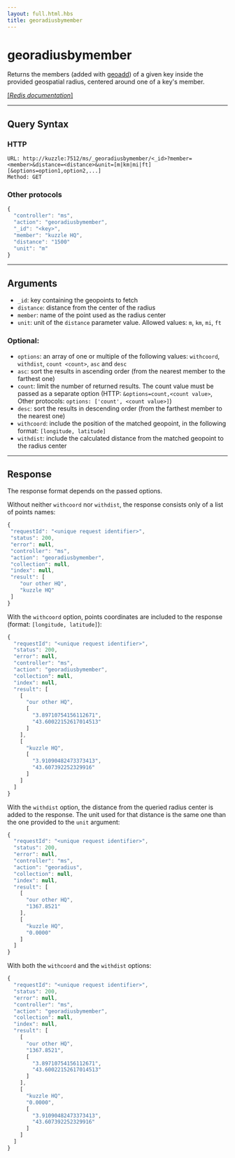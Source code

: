 ```yaml
---
layout: full.html.hbs
title: georadiusbymember
---
```


# georadiusbymember

<SinceBadge version="1.0.0" />

Returns the members (added with [geoadd](/api/1/controller-memory-storage/geoadd/)) of a given key inside the provided geospatial radius, centered around one of a key's member.

[[_Redis documentation_]](https://redis.io/commands/georadiusbymember)

---

## Query Syntax

### HTTP

```http
URL: http://kuzzle:7512/ms/_georadiusbymember/<_id>?member=<member>&distance=<distance>&unit=[m|km|mi|ft][&options=option1,option2,...]
Method: GET
```

### Other protocols

```js
{
  "controller": "ms",
  "action": "georadiusbymember",
  "_id": "<key>",
  "member": "kuzzle HQ",
  "distance": "1500"
  "unit": "m"
}
```

---

## Arguments

- `_id`: key containing the geopoints to fetch
- `distance`: distance from the center of the radius
- `member`: name of the point used as the radius center
- `unit`: unit of the `distance` parameter value. Allowed values: `m`, `km`, `mi`, `ft`

### Optional:

- `options`: an array of one or multiple of the following values: `withcoord`, `withdist`, `count <count>`, `asc` and `desc`
- `asc`: sort the results in ascending order (from the nearest member to the farthest one)
- `count`: limit the number of returned results. The count value must be passed as a separate option (HTTP: `&options=count,<count value>`, Other protocols: `options: ['count', <count value>]`)
- `desc`: sort the results in descending order (from the farthest member to the nearest one)
- `withcoord`: include the position of the matched geopoint, in the following format: `[longitude, latitude]`
- `withdist`: include the calculated distance from the matched geopoint to the radius center

---

## Response

The response format depends on the passed options.

Without neither `withcoord` nor `withdist`, the response consists only of a list of points names:

```javascript
{
 "requestId": "<unique request identifier>",
 "status": 200,
 "error": null,
 "controller": "ms",
 "action": "georadiusbymember",
 "collection": null,
 "index": null,
 "result": [
    "our other HQ",
    "kuzzle HQ"
 ]
}
```

With the `withcoord` option, points coordinates are included to the response (format: `[longitude, latitude]`):

```js
{
  "requestId": "<unique request identifier>",
  "status": 200,
  "error": null,
  "controller": "ms",
  "action": "georadiusbymember",
  "collection": null,
  "index": null,
  "result": [
    [
      "our other HQ",
      [
        "3.89710754156112671",
        "43.60022152617014513"
      ]
    ],
    [
      "kuzzle HQ",
      [
        "3.91090482473373413",
        "43.607392252329916"
      ]
    ]
  ]
}
```

With the `withdist` option, the distance from the queried radius center is added to the response. The unit used for that distance is the same one than the one provided to the `unit` argument:

```js
{
  "requestId": "<unique request identifier>",
  "status": 200,
  "error": null,
  "controller": "ms",
  "action": "georadius",
  "collection": null,
  "index": null,
  "result": [
    [
      "our other HQ",
      "1367.8521"
    ],
    [
      "kuzzle HQ",
      "0.0000"
    ]
  ]
}
```

With both the `withcoord` and the `withdist` options:

```js
{
  "requestId": "<unique request identifier>",
  "status": 200,
  "error": null,
  "controller": "ms",
  "action": "georadiusbymember",
  "collection": null,
  "index": null,
  "result": [
    [
      "our other HQ",
      "1367.8521",
      [
        "3.89710754156112671",
        "43.60022152617014513"
      ]
    ],
    [
      "kuzzle HQ",
      "0.0000",
      [
        "3.91090482473373413",
        "43.607392252329916"
      ]
    ]
  ]
}
```
